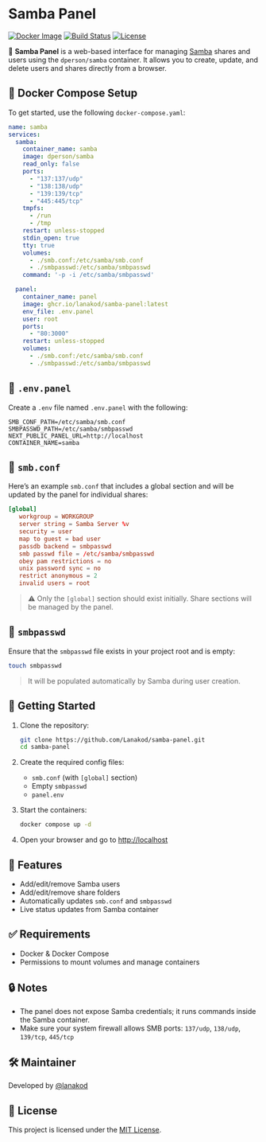 # Samba Panel

[![Docker Image](https://img.shields.io/badge/docker-ghcr.io%2Flanakod%2Fsamba--panel-blue?logo=docker&style=flat-square)](https://github.com/Lanakod/samba-panel/pkgs/container/samba-panel)
[![Build Status](https://img.shields.io/github/actions/workflow/status/Lanakod/samba-panel/docker-publish.yml?branch=main&label=build&style=flat-square)](https://github.com/Lanakod/samba-panel/actions)
[![License](https://img.shields.io/github/license/Lanakod/samba-panel?style=flat-square)](LICENSE)

🧰 **Samba Panel** is a web-based interface for managing [Samba](https://www.samba.org/) shares and users using the `dperson/samba` container. It allows you to create, update, and delete users and shares directly from a browser.

## 🐳 Docker Compose Setup

To get started, use the following `docker-compose.yaml`:

```yaml
name: samba
services:
  samba:
    container_name: samba
    image: dperson/samba
    read_only: false
    ports:
      - "137:137/udp"
      - "138:138/udp"
      - "139:139/tcp"
      - "445:445/tcp"
    tmpfs:
      - /run
      - /tmp
    restart: unless-stopped
    stdin_open: true
    tty: true
    volumes:
      - ./smb.conf:/etc/samba/smb.conf
      - ./smbpasswd:/etc/samba/smbpasswd
    command: '-p -i /etc/samba/smbpasswd'

  panel:
    container_name: panel
    image: ghcr.io/lanakod/samba-panel:latest
    env_file: .env.panel
    user: root
    ports:
      - "80:3000"
    restart: unless-stopped
    volumes:
      - ./smb.conf:/etc/samba/smb.conf
      - ./smbpasswd:/etc/samba/smbpasswd
````


## 🔧 `.env.panel`

Create a `.env` file named `.env.panel` with the following:

```env
SMB_CONF_PATH=/etc/samba/smb.conf
SMBPASSWD_PATH=/etc/samba/smbpasswd
NEXT_PUBLIC_PANEL_URL=http://localhost
CONTAINER_NAME=samba
```

## 🧾 `smb.conf`

Here’s an example `smb.conf` that includes a global section and will be updated by the panel for individual shares:

```conf
[global]
   workgroup = WORKGROUP
   server string = Samba Server %v
   security = user
   map to guest = bad user
   passdb backend = smbpasswd
   smb passwd file = /etc/samba/smbpasswd
   obey pam restrictions = no
   unix password sync = no
   restrict anonymous = 2
   invalid users = root
```

> ⚠️ Only the `[global]` section should exist initially. Share sections will be managed by the panel.

## 📁 `smbpasswd`

Ensure that the `smbpasswd` file exists in your project root and is empty:

```bash
touch smbpasswd
```

> It will be populated automatically by Samba during user creation.

## 🚀 Getting Started

1. Clone the repository:

   ```bash
   git clone https://github.com/Lanakod/samba-panel.git
   cd samba-panel
   ```

2. Create the required config files:

   * `smb.conf` (with `[global]` section)
   * Empty `smbpasswd`
   * `panel.env`

3. Start the containers:

   ```bash
   docker compose up -d
   ```

4. Open your browser and go to [http://localhost](http://localhost)

## 🧠 Features

* Add/edit/remove Samba users
* Add/edit/remove share folders
* Automatically updates `smb.conf` and `smbpasswd`
* Live status updates from Samba container

## ✅ Requirements

* Docker & Docker Compose
* Permissions to mount volumes and manage containers

## 🔒 Notes

* The panel does not expose Samba credentials; it runs commands inside the Samba container.
* Make sure your system firewall allows SMB ports: `137/udp`, `138/udp`, `139/tcp`, `445/tcp`

## 🛠 Maintainer

Developed by [@lanakod](https://github.com/Lanakod)

## 📄 License

This project is licensed under the [MIT License](LICENSE).